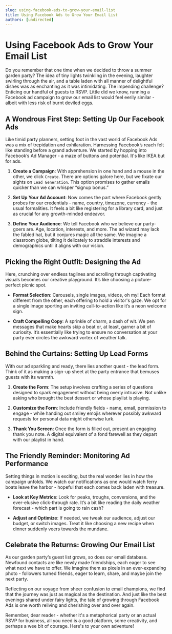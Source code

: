 ```yaml
---
slug: using-facebook-ads-to-grow-your-email-list
title: Using Facebook Ads to Grow Your Email List
authors: [undirected]
---
```



# Using Facebook Ads to Grow Your Email List

Do you remember that one time when we decided to throw a summer garden party? The idea of tiny lights twinkling in the evening, laughter swirling through the air, and a table laden with all manner of delightful dishes was as enchanting as it was intimidating. The impending challenge? Enticing our handful of guests to RSVP. Little did we know, running a Facebook ad campaign to grow our email list would feel eerily similar - albeit with less risk of burnt deviled eggs.

## A Wondrous First Step: Setting Up Our Facebook Ads

Like timid party planners, setting foot in the vast world of Facebook Ads was a mix of trepidation and exhilaration. Harnessing Facebook’s reach felt like standing before a grand adventure. We started by hopping into Facebook’s Ad Manager - a maze of buttons and potential. It's like IKEA but for ads. 

1. **Create a Campaign**: With apprehension in one hand and a mouse in the other, we click `Create`. There are options galore here, but we fixate our sights on `Lead Generation`. This option promises to gather emails quicker than we can whisper “signup bonus.”

2. **Set Up Your Ad Account**: Now comes the part where Facebook gently probes for our credentials - name, country, timezone, currency - the usual formalities. It feels a bit like registering for a library card, and just as crucial for any growth-minded endeavor.

3. **Define Your Audience**: We tell Facebook who we believe our party-goers are. Age, location, interests, and more. The ad wizard may lack the fabled hat, but it conjures magic all the same. We imagine a classroom globe, tilting it delicately to straddle interests and demographics until it aligns with our vision.

## Picking the Right Outfit: Designing the Ad

Here, crunching over endless taglines and scrolling through captivating visuals becomes our creative playground. It’s like choosing a picture-perfect picnic spot. 

- **Format Selection**: Carousels, single images, videos, oh my! Each format different from the other, each offering to hold a visitor's gaze. We opt for a single image sporting an inviting call-to-action like it’s a neon welcome sign.

- **Craft Compelling Copy**: A sprinkle of charm, a dash of wit. We pen messages that make hearts skip a beat or, at least, garner a bit of curiosity. It’s essentially like trying to ensure no conversation at your party ever circles the awkward vortex of weather talk.

## Behind the Curtains: Setting Up Lead Forms

With our ad sparkling and ready, there lies another quest - the lead form. Think of it as making a sign-up sheet at the party entrance that bemuses guests with its warmth.

1. **Create the Form**: The setup involves crafting a series of questions designed to spark engagement without being overly intrusive. Not unlike asking who brought the best dessert or whose playlist is playing.

2. **Customize the Form**: Include friendly fields - name, email, permission to engage - while handing out smiley emojis wherever possibly awkward requests for personal data might otherwise lurk.

3. **Thank You Screen**: Once the form is filled out, present an engaging thank you note. A digital equivalent of a fond farewell as they depart with our playlist in hand.

## The Friendly Reminder: Monitoring Ad Performance

Setting things in motion is exciting, but the real wonder lies in how the campaign unfolds. We watch our notifications as one would watch ferry boats leave the harbor - hopeful that each comes back laden with treasure.

- **Look at Key Metrics**: Look for peaks, troughs, conversions, and the ever-elusive click-through rate. It’s a bit like reading the daily weather forecast - which part is going to rain cash?

- **Adjust and Optimize**: If needed, we tweak our audience, adjust our budget, or switch images. Treat it like choosing a new recipe when dinner suddenly veers towards the mundane.

## Celebrate the Returns: Growing Our Email List

As our garden party’s guest list grows, so does our email database. Newfound contacts are like newly made friendships, each eager to see what next we have to offer. We imagine them as pixels in an ever-expanding photo - followers turned friends, eager to learn, share, and maybe join the next party.

Reflecting on our voyage from sheer confusion to email champions, we find that the journey was just as magical as the destination. And just like the best evenings shared under fairy lights, the tale of growing through Facebook Ads is one worth reliving and cherishing over and over again. 

Remember, dear reader - whether it's a metaphorical party or an actual RSVP for business, all you need is a good platform, some creativity, and perhaps a wee bit of courage. Here's to your own adventure!
```